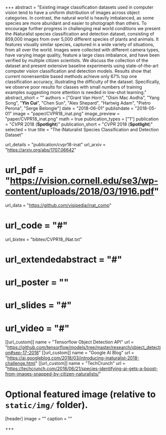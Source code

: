 +++
abstract = "Existing image classification datasets used in computer vision tend to have a uniform distribution of images across object categories. In contrast, the natural world is heavily imbalanced, as some species are more abundant and easier to photograph than others. To encourage further progress in challenging real world conditions we present the iNaturalist species classification and detection dataset, consisting of 859,000 images from over 5,000 different species of plants and animals. It features visually similar species, captured in a wide variety of situations, from all over the world. Images were collected with different camera types, have varying image quality, feature a large class imbalance, and have been verified by multiple citizen scientists. We discuss the collection of the dataset and present extensive baseline experiments using state-of-the-art computer vision classification and detection models. Results show that current nonensemble based methods achieve only 67% top one classification accuracy, illustrating the difficulty of the dataset. Specifically, we observe poor results for classes with small numbers of training examples suggesting more attention is needed in low-shot learning."
abstract_short = ""
authors = ["Grant Van Horn", "Oisin Mac Aodha", "Yang Song", "**Yin Cui**", "Chen Sun", "Alex Shepard", "Hartwig Adam", "Pietro Perona", "Serge Belongie"]
date = "2018-06-01"
publishdate = "2018-05-01"
image = "paper/CVPR18_inat.png"
image_preview = "paper/CVPR18_inat.png"
math = true
publication_types = ["1"]
publication = "*CVPR* 2018 (**Spotlight**)"
publication_short = "*CVPR* 2018 (**Spotlight**)"
selected = true
title = "The iNaturalist Species Classification and Detection Dataset"

url_details = "publication/cvpr18-inat"
url_arxiv = "https://arxiv.org/abs/1707.06642"
# url_pdf = "https://vision.cornell.edu/se3/wp-content/uploads/2018/03/1916.pdf"
url_data = "https://github.com/visipedia/inat_comp"
# url_code = "#"
url_bixtex = "bibtex/CVPR18_iNat.txt"
# url_extendedabstract = "#"
# url_poster = ""
# url_slides = "#"
# url_video = "#"
[[url_custom]]
name = "Tensorflow Object Detection API"
url = "https://github.com/tensorflow/models/tree/master/research/object_detection#sep-17-2018"
[[url_custom]]
name = "Google AI Blog"
url = "https://ai.googleblog.com/2018/03/introducing-inaturalist-2018-challenge.html"
[[url_custom]]
name = "TechCrunch"
url = "https://techcrunch.com/2018/06/21/species-identifying-ai-gets-a-boost-from-images-snapped-by-citizen-naturalists/"

# Optional featured image (relative to `static/img/` folder).
[header]
image = ""
caption = ""

+++
